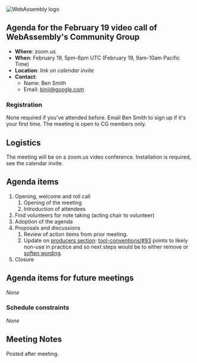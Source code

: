 ![WebAssembly logo](/images/WebAssembly.png)

## Agenda for the February 19 video call of WebAssembly's Community Group

- **Where**: zoom.us
- **When**: February 19, 5pm-6pm UTC (February 19, 9am-10am Pacific Time)
- **Location**: *link on calendar invite*
- **Contact**:
    - Name: Ben Smith
    - Email: binji@google.com

### Registration

None required if you've attended before. Email Ben Smith to sign up if it's
your first time. The meeting is open to CG members only.

## Logistics

The meeting will be on a zoom.us video conference.
Installation is required, see the calendar invite.

## Agenda items

1. Opening, welcome and roll call
    1. Opening of the meeting
    1. Introduction of attendees
1. Find volunteers for note taking (acting chair to volunteer)
1. Adoption of the agenda
1. Proposals and discussions
    1. Review of action items from prior meeting.
    1. Update on [producers section](https://github.com/WebAssembly/tool-conventions/blob/master/ProducersSection.md): [tool-conventions/#93](https://github.com/WebAssembly/tool-conventions/issues/93) points to likely non-use in practice and so next steps would be to either remove or [soften wording](https://github.com/WebAssembly/tool-conventions/issues/93#issuecomment-459879563).
1. Closure

## Agenda items for future meetings

*None*

### Schedule constraints

*None*

## Meeting Notes

Posted after meeting.
